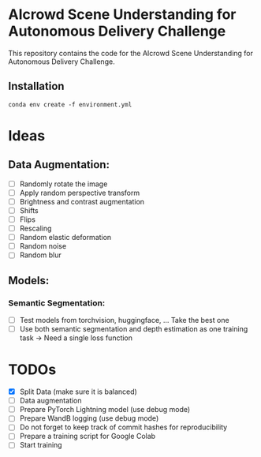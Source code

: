 
# AIcrowd Scene Understanding for Autonomous Delivery Challenge

This repository contains the code for the AIcrowd Scene Understanding for Autonomous Delivery Challenge.

## Installation

```
conda env create -f environment.yml
```

# Ideas

## Data Augmentation:

- [ ] Randomly rotate the image
- [ ] Apply random perspective transform
- [ ] Brightness and contrast augmentation
- [ ] Shifts
- [ ] Flips
- [ ] Rescaling
- [ ] Random elastic deformation
- [ ] Random noise
- [ ] Random blur

## Models:

### Semantic Segmentation:

- [ ] Test models from torchvision, huggingface, ... Take the best one
- [ ] Use both semantic segmentation and depth estimation as one training task -> Need a single loss function

# TODOs

- [x] Split Data (make sure it is balanced)
- [ ] Data augmentation
- [ ] Prepare PyTorch Lightning model (use debug mode)
- [ ] Prepare WandB logging (use debug mode)
- [ ] Do not forget to keep track of commit hashes for reproducibility
- [ ] Prepare a training script for Google Colab
- [ ] Start training